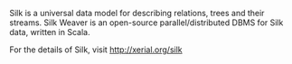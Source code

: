 
Silk is a universal data model for describing relations, trees and their
streams. Silk Weaver is an open-source parallel/distributed DBMS for Silk
data, written in Scala. 

For the details of Silk, visit http://xerial.org/silk

